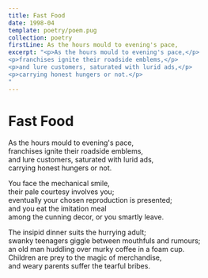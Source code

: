 ```yaml
---
title: Fast Food
date: 1998-04
template: poetry/poem.pug
collection: poetry
firstLine: As the hours mould to evening's pace,
excerpt: "<p>As the hours mould to evening's pace,</p>
<p>franchises ignite their roadside emblems,</p>
<p>and lure customers, saturated with lurid ads,</p>
<p>carrying honest hungers or not.</p>
"
---
```


# Fast Food

As the hours mould to evening's pace,  
franchises ignite their roadside emblems,  
and lure customers, saturated with lurid ads,  
carrying honest hungers or not.  
   
You face the mechanical smile,  
their pale courtesy involves you;  
eventually your chosen reproduction is presented;  
and you eat the imitation meal  
among the cunning decor, or you smartly leave.  
   
The insipid dinner suits the hurrying adult;  
swanky teenagers giggle between mouthfuls and rumours;  
an old man huddling over murky coffee in a foam cup.  
Children are prey to the magic of merchandise,  
and weary parents suffer the tearful bribes.  
